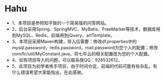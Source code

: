 # Hahu
- 1、本项目是参照知乎做的一个简易版的问答网站。
- 2、后台采用Spring、SpringMVC、MyBatis、FreeMarker等技术，数据库用到MySQL、Redis，前端用到jQuery、artTemplate。
- 3、本项目采用Maven构建，导入后需要：修改df.properties中的mysql.password，redis.password，mail.password为您个人的配置；修改com/fc/util/MyConstant.java，将七牛云的相关配置改为您的个人配置。
- 4、如有项目导入的问题，可以联系我QQ：928532612。
- 5、此项目为初学者练手项目，由于时间仓促，前端的代码可能有些杂乱。有什么错误希望大家能指出，在此感谢。
